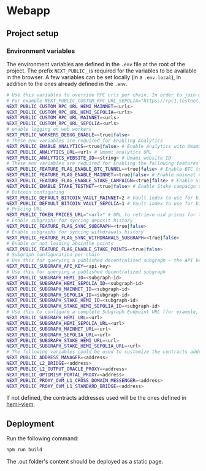 # Webapp

## Project setup

### Environment variables

The environment variables are defined in the `.env` file at the root of the project.
The prefix `NEXT_PUBLIC_` is required for the variables to be available in the browser. A few variables can be set locally (in a `.env.local`), in addition to the ones already defined in the `.env`.

```sh
# Use this variables to override RPC urls per chain. In order to join multiple RPC urls, join them with the "+" character.
# For example NEXT_PUBLIC_CUSTOM_RPC_URL_SEPOLIA="https://rpc1.testnet.com/rpc+https://rpc2.testnet.com/rpc"
NEXT_PUBLIC_CUSTOM_RPC_URL_HEMI_MAINNET=<urls>
NEXT_PUBLIC_CUSTOM_RPC_URL_HEMI_SEPOLIA=<urls>
NEXT_PUBLIC_CUSTOM_RPC_URL_MAINNET=<urls>
NEXT_PUBLIC_CUSTOM_RPC_URL_SEPOLIA=<urls>
# enable logging on web workers
NEXT_PUBLIC_WORKERS_DEBUG_ENABLE=<true|false>
# These env variables are required for Enabling Analytics
NEXT_PUBLIC_ENABLE_ANALYTICS=<true|false> # Enable Analytics with Umami
NEXT_PUBLIC_ANALYTICS_URL=<url> # Umami analytics URL
NEXT_PUBLIC_ANALYTICS_WEBSITE_ID=<string> # Umami website ID
# These env variables are required for Enabling the fallowing features
NEXT_PUBLIC_FEATURE_FLAG_ENABLE_BTC_TUNNEL=<true|false> # Enable BTC tunnel
NEXT_PUBLIC_FEATURE_FLAG_ENABLE_MAINNET=<true|false> # Enable mainnet network
NEXT_PUBLIC_FEATURE_FLAG_ENABLE_STAKE_CAMPAIGN=<true|false> # Enable Stake Campaign
NEXT_PUBLIC_ENABLE_STAKE_TESTNET=<true|false> # Enable Stake campaign on Testnet, for local development
# Bitcoin configuring
NEXT_PUBLIC_DEFAULT_BITCOIN_VAULT_MAINNET=2 # Vault index to use for bitcoin in hemi mainnet. Defaults to 0
NEXT_PUBLIC_DEFAULT_BITCOIN_VAULT_SEPOLIA=1 # Vault index to use for bitcoin in hemi sepolia. Defaults to 0
# Pricing URL
NEXT_PUBLIC_TOKEN_PRICES_URL="<url>" # URL to retrieve usd prices for tokens
# Enable subgraphs for syncing deposit history
NEXT_PUBLIC_FEATURE_FLAG_SYNC_SUBGRAPH=<true|false>
# Enable subgraphs for syncing withdrawals history
NEXT_PUBLIC_FEATURE_FLAG_SYNC_WITHDRAWALS_SUBGRAPH=<true|false>
# Enable or not loading absinthe points
NEXT_PUBLIC_FEATURE_FLAG_ENABLE_STAKE_POINTS=<true|false>
# Subgraph configuration per chain
# Use this for querying a published decentralized subgraph - the API key works for all chains
NEXT_PUBLIC_SUBGRAPH_API_KEY=<api-key>
# Use this for querying a published decentralized subgraph
NEXT_PUBLIC_SUBGRAPH_HEMI_ID=<subgraph-id>
NEXT_PUBLIC_SUBGRAPH_HEMI_SEPOLIA_ID=<subgraph-id>
NEXT_PUBLIC_SUBGRAPH_MAINNET_ID=<subgraph-id>
NEXT_PUBLIC_SUBGRAPH_SEPOLIA_ID=<subgraph-id>
NEXT_PUBLIC_SUBGRAPH_STAKE_HEMI_ID=<subgraph-id>
NEXT_PUBLIC_SUBGRAPH_STAKE_HEMI_SEPOLIA_ID=<subgraph-id>
# Use this to configure a complete Subgraph Endpoint URL (for example, when running locally)
NEXT_PUBLIC_SUBGRAPH_HEMI_URL=<url>
NEXT_PUBLIC_SUBGRAPH_HEMI_SEPOLIA_URL=<url>
NEXT_PUBLIC_SUBGRAPH_MAINNET_URL=<url>
NEXT_PUBLIC_SUBGRAPH_SEPOLIA_URL=<url>
NEXT_PUBLIC_SUBGRAPH_STAKE_HEMI_URL=<url>
NEXT_PUBLIC_SUBGRAPH_STAKE_HEMI_SEPOLIA_URL=<url>
# The following variables could be used to customize the contracts addresses used by Hemi (for example, for testing with a forked blockchain):
NEXT_PUBLIC_ADDRESS_MANAGER=<address>
NEXT_PUBLIC_L2_BRIDGE=<address>
NEXT_PUBLIC_L2_OUTPUT_ORACLE_PROXY=<address>
NEXT_PUBLIC_OPTIMISM_PORTAL_PROXY=<address>
NEXT_PUBLIC_PROXY_OVM_L1_CROSS_DOMAIN_MESSENGER=<address>
NEXT_PUBLIC_PROXY_OVM_L1_STANDARD_BRIDGE=<address>
```

If not defined, the contracts addresses used will be the ones defined in [hemi-viem](https://github.com/hemilabs/hemi-viem).

## Deployment

Run the following command:

```sh
npm run build
```

The .out folder's content should be deployed as a static page.
